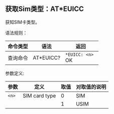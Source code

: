 ## 获取Sim类型：AT\*EUICC

获知SIM卡类型。

 

语法规则：

| 命令类型 | 语法      | 返回                 |
| -------- | --------- | -------------------- |
| 查询命令 | AT*EUICC? | `*EUICC: <n> `<br>OK |

 

参数定义:

| 参数  | 定义          | 取值 | 对取值的说明 |
| ----- | ------------- | ---- | ------------ |
| `<n>` | SIM card type | 0    | SIM          |
|       |               | 1    | USIM         |
